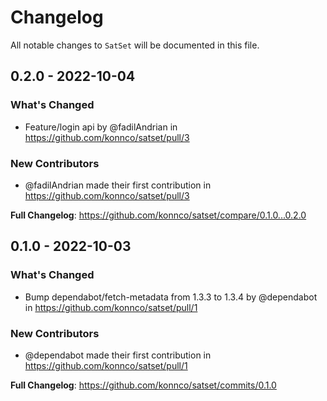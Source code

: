 # Changelog

All notable changes to `SatSet` will be documented in this file.

## 0.2.0 - 2022-10-04

### What's Changed

- Feature/login api by @fadilAndrian in https://github.com/konnco/satset/pull/3

### New Contributors

- @fadilAndrian made their first contribution in https://github.com/konnco/satset/pull/3

**Full Changelog**: https://github.com/konnco/satset/compare/0.1.0...0.2.0

## 0.1.0 - 2022-10-03

### What's Changed

- Bump dependabot/fetch-metadata from 1.3.3 to 1.3.4 by @dependabot in https://github.com/konnco/satset/pull/1

### New Contributors

- @dependabot made their first contribution in https://github.com/konnco/satset/pull/1

**Full Changelog**: https://github.com/konnco/satset/commits/0.1.0
